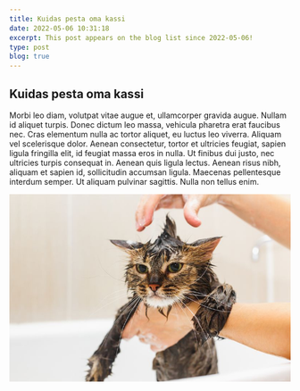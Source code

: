 ```yaml
---
title: Kuidas pesta oma kassi
date: 2022-05-06 10:31:18
excerpt: This post appears on the blog list since 2022-05-06!
type: post
blog: true
---
```


## Kuidas pesta oma kassi

Morbi leo diam, volutpat vitae augue et, ullamcorper gravida augue. Nullam id aliquet turpis. Donec dictum leo massa, vehicula pharetra erat faucibus nec. Cras elementum nulla ac tortor aliquet, eu luctus leo viverra. Aliquam vel scelerisque dolor. Aenean consectetur, tortor et ultricies feugiat, sapien ligula fringilla elit, id feugiat massa eros in nulla. Ut finibus dui justo, nec ultricies turpis consequat in. Aenean quis ligula lectus. Aenean risus nibh, aliquam et sapien id, sollicitudin accumsan ligula. Maecenas pellentesque interdum semper. Ut aliquam pulvinar sagittis. Nulla non tellus enim.

<img src="/assets/img/pesu.jpg" class="db" alt="Photo of a cat.">
